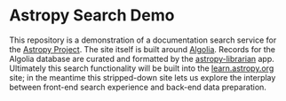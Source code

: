 # Astropy Search Demo

This repository is a demonstration of a documentation search service for the [Astropy Project](https://www.astropy.org).
The site itself is built around [Algolia](https://www.algolia.com).
Records for the Algolia database are curated and formatted by the [astropy-librarian](https://github.com/jonathansick/astropy-librarian) app.
Ultimately this search functionality will be built into the [learn.astropy.org](https://learn.astropy.org) site; in the meantime this stripped-down site lets us explore the interplay between front-end search experience and back-end data preparation.
